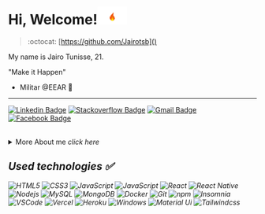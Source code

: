 # Hi, Welcome!<img src="assets/fire.gif" width="60px">

> :octocat: [https://github.com/Jairotsb]()

My name is Jairo Tunisse, 21. 

"Make it Happen"

- Militar @EEAR :muscle: 

---

[![Linkedin Badge](https://img.shields.io/badge/-LinkedIn-blue?style=for-the-badge&logo=Linkedin&logoColor=white&link=https://www.linkedin.com/in/jairotsb/)](https://www.linkedin.com/in/jairotsb/)
[![Stackoverflow Badge](https://img.shields.io/badge/-Stackoverflow-4CA143?style=for-the-badge&logo=Stackoverflow&logoColor=white&link=https://https://pt.stackoverflow.com/users/242850/jairo-arcy)](https://pt.stackoverflow.com/users/242850/jairo-arcy)
[![Gmail Badge](https://img.shields.io/badge/-Gmail-c14438?style=for-the-badge&logo=Gmail&logoColor=white&link=mailto:jairo10arcy@gmail.com)](mailto:jairo10arcy@gmail.com)
[![Facebook Badge](https://img.shields.io/badge/-Facebook-indigo?style=for-the-badge&logo=Facebook&logoColor=white&link=https://https://www.facebook.com/jairo.arcy.54)](https://www.facebook.com/jairo.arcy.54)

  <br/>
  
<details>
  <summary>More About me <i>click here<i></summary>
    <br/>
        
<div align="center">
  <a href="https://github.com/Jairotsb?tab=repositories">
   <img align="center" src="https://github-readme-stats.vercel.app/api?username=Jairotsb&show_icons=true&count_private=true&theme=midnight-purple" />
  </a>
</div>

 <br/>
  
<p align="center">
  <a href="https://github.com/ryo-ma/github-profile-trophy" align="center">
    <img align="center" src="https://github-profile-trophy.vercel.app/?theme=dracula&margin-w=8&column=6&username=Jairotsb" alt="Trophies" />
  </a>
</p>
</details>

 ## Used technologies :white_check_mark:

  ![HTML5](https://img.shields.io/badge/-HTML5-E34F26?style=flat-square&logo=html5&logoColor=white)
  ![CSS3](https://img.shields.io/badge/-CSS3-549FDE?style=flat-square&logo=css3&logoColor=white)
  ![JavaScript](https://img.shields.io/badge/-JavaScript-F7B93E?style=flat-square&logo=javascript&logoColor=fff)
  ![JavaScript](https://img.shields.io/badge/-php-1a237e?style=flat-square&logo=php&logoColor=fff)
  ![React](https://img.shields.io/badge/-React.js-45b8d8?style=flat-square&logo=react&logoColor=white)
  ![React Native](https://img.shields.io/badge/-React%20Native-45b8d8?style=flat-square&logo=react&logoColor=white)
  ![Nodejs](https://img.shields.io/badge/-Node.js-43853d?style=flat-square&logo=Node.js&logoColor=white)
  ![MySQL](https://img.shields.io/badge/-MySQL-00758F?style=flat-square&logo=mysql&logoColor=white)
  ![MongoDB](https://img.shields.io/badge/-MongoDB-13aa52?style=flat-square&logo=mongodb&logoColor=white)
  ![Docker](https://img.shields.io/badge/-Docker-46a2f1?style=flat-square&logo=docker&logoColor=white)
  ![Git](https://img.shields.io/badge/-Git-F05032?style=flat-square&logo=git&logoColor=white)
  ![npm](https://img.shields.io/badge/-NPM-CB3837?style=flat-square&logo=npm&logoColor=white)
  ![Insomnia](https://img.shields.io/badge/-Insomnia-5849BE?style=flat-square&logo=insomnia&logoColor=white)
  ![VSCode](https://img.shields.io/badge/-VSCode-0085D1?style=flat-square&logo=visual-studio-code&logoColor=white)
  ![Vercel](https://img.shields.io/badge/-Vercel-000?style=flat-square&logo=vercel&logoColor=white)
  ![Heroku](https://img.shields.io/badge/-Heroku-430098?style=flat-square&logo=heroku&logoColor=white)
  ![Windows](https://img.shields.io/badge/-Windows-00ADEF?style=flat-square&logo=windows&logoColor=white)
  ![Material Ui](https://img.shields.io/badge/-Material%20UI-blue?style=flat-square&logo=materialui&logoColor=indigo)
  ![Tailwindcss](https://img.shields.io/badge/-Tailwind-cyan?style=flat-square&logo=tailwindcss&logoColor=blue)
